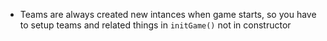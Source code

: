 - Teams are always created new intances when game starts, so you have to setup teams and related things in `initGame()` not in constructor